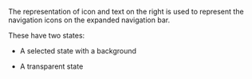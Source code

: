 The representation of icon and text on the right is used to
represent the navigation icons on the expanded
navigation bar.

These have two states:

- A selected state with a background

- A transparent state
